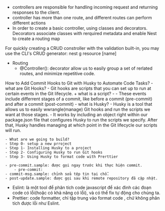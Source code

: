 
- controllers are responsible for handling incoming request and returning responses to the client.
- controller has more than one route, and different routes can perform different actions
- In order to create a basic controller, using classes and decorators. Decorators associate classes with rerquired metadata and enable Nest to create
a routing map

For quickly creating a CRUD constroller with the validation built-in, you may use the CLI's CRUD generator:
    nest g resource [name]

- Routing 
    - @Controller(): decorator allow us to easily group a set of rerlated routes, and minimize repetitive code.
     

How to Add Commit Hooks to Git with Husky to Automate Code Tasks? 
    - what are Git Hooks? 
        - Git hooks are scripts that you can set up to run at certain events in the Git lifecycle.
        + what is a script? 
            - 
        - These events include differrent stages of a commit, like before a commit (pre-commit) and after a commit (post-commit)
    - what is Husky?
        - Husky is a tool that allows us to easily wwrangle(manage) Git hooks and run the scripts we want at those stages.
        - It works by including an object right within our package.json file that  configures Husky to run the scripts we specify.
        After that, Husky handles managing at which point in the Git lifecycle our scripts will run.

    - What are we going to build?
    - Step 0- setup a new prroject 
    - Step 1- Installing Husky to a project 
    - Step 2- Configuring Husky to run Git hooks 
    - Step 3- Using Husky to format code with Prerttier

    - pre-commit.sample: được gọi ngay trước khi thực hiện commit.
        - pre-commit:
    - commit-msg.sample: chỉnh sửa tệp tin tại chỗ.
    - post-update.sample: được gọi sau khi remote repository đã cập nhật.

- Eslint: là một tool để phân tích code javascript để xác đinh các đoạn code có lỗi(hoặc có khả năng có lỗi), và có thể fix tự động cho chúng ta.
- Prettier: code formatter, chỉ tập trung vào format code , chứ không phân tích được lỗi như Eslint.
